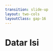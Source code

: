```yaml
---
transition: slide-up
layout: two-cols
layoutClass: gap-16
---
```


# Datar Isi

<br>
<br>

<!-- ## Prerequisites

<br>

```
No previous knowledge of Python is needed
as the course will start with a
quick introduction to Python.

``` -->

<!-- ::right:: -->

<Toc text-sm minDepth="1" maxDepth="2" />

<style>
h2 {
  background-color: #2B90B6;
  background-image: linear-gradient(45deg,rgb(78, 212, 94) 10%,rgb(20, 140, 88) 20%);
  background-size: 100%;
  -webkit-background-clip: text;
  -moz-background-clip: text;
  -webkit-text-fill-color: transparent;
  -moz-text-fill-color: transparent;
}
</style>